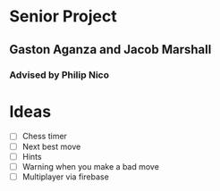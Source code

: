 # Senior Project
## Gaston Aganza and Jacob Marshall
### Advised by Philip Nico

# Ideas
- [ ] Chess timer
- [ ] Next best move
- [ ] Hints
- [ ] Warning when you make a bad move
- [ ] Multiplayer via firebase

